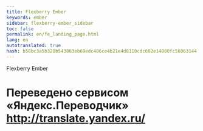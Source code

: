 ```yaml
--- 
title: Flexberry Ember 
keywords: ember 
sidebar: flexberry-ember_sidebar 
toc: false 
permalink: en/fe_landing_page.html 
lang: en 
autotranslated: true 
hash: b58bc3a5b328b543863eb69edc486ce4b21e4d8110cdc602e14080fc56863144 
--- 
```


Flexberry Ember


 # Переведено сервисом «Яндекс.Переводчик» http://translate.yandex.ru/